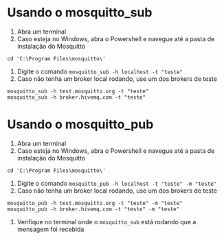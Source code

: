 # Usando o mosquitto_sub
1. Abra um terminal
1. Caso esteja no Windows, abra o Powershell e navegue até a pasta de instalação do Mosquitto
```
cd 'C:\Program Files\mosquitto\'
```
1. Digite o comando `mosquitto_sub -h localhost -t "teste"`
1. Caso não tenha um broker local rodando, use um dos brokers de teste
```
mosquitto_sub -h test.mosquitto.org -t "teste"
mosquitto_sub -h broker.hivemq.com -t "teste"
```

# Usando o mosquitto_pub
1. Abra um terminal
1. Caso esteja no Windows, abra o Powershell e navegue até a pasta de instalação do Mosquitto
```
cd 'C:\Program Files\mosquitto\'
```
1. Digite o comando `mosquitto_pub -h localhost -t "teste" -m "teste"`
1. Caso não tenha um broker local rodando, use um dos brokers de teste
```
mosquitto_pub -h test.mosquitto.org -t "teste" -m "teste"
mosquitto_pub -h broker.hivemq.com -t "teste" -m "teste"
```
1. Verifique no terminal onde o `mosquitto_sub` está rodando que a mensagem foi recebida